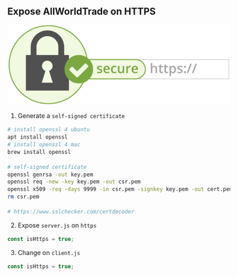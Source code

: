 ## Expose AllWorldTrade on HTTPS

![mirotalk-https](https.png)

1. Generate a `self-signed certificate`

```bash
# install openssl 4 ubuntu
apt install openssl
# install openssl 4 mac
brew install openssl

# self-signed certificate
openssl genrsa -out key.pem
openssl req -new -key key.pem -out csr.pem
openssl x509 -req -days 9999 -in csr.pem -signkey key.pem -out cert.pem
rm csr.pem

# https://www.sslchecker.com/certdecoder
```

2. Expose `server.js` on `https`

```js
const isHttps = true;
```

3. Change on `client.js`

```js
const isHttps = true;
```
